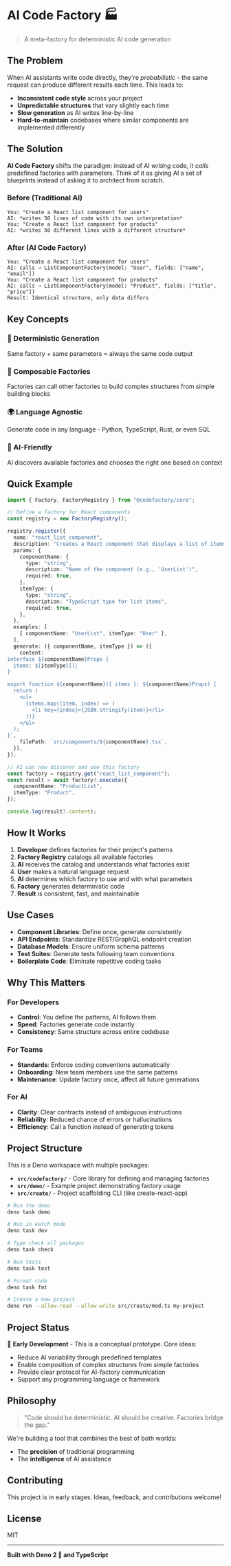 # AI Code Factory 🏭

> A meta-factory for deterministic AI code generation

## The Problem

When AI assistants write code directly, they're *probabilistic* - the same request can produce different results each time. This leads to:

- **Inconsistent code style** across your project
- **Unpredictable structures** that vary slightly each time
- **Slow generation** as AI writes line-by-line
- **Hard-to-maintain** codebases where similar components are implemented differently

## The Solution

**AI Code Factory** shifts the paradigm: instead of AI *writing* code, it *calls* predefined factories with parameters. Think of it as giving AI a set of blueprints instead of asking it to architect from scratch.

### Before (Traditional AI)
```
You: "Create a React list component for users"
AI: *writes 50 lines of code with its own interpretation*
You: "Create a React list component for products"
AI: *writes 50 different lines with a different structure*
```

### After (AI Code Factory)
```
You: "Create a React list component for users"
AI: calls → ListComponentFactory(model: "User", fields: ["name", "email"])
You: "Create a React list component for products"
AI: calls → ListComponentFactory(model: "Product", fields: ["title", "price"])
Result: Identical structure, only data differs
```

## Key Concepts

### 🎯 Deterministic Generation
Same factory + same parameters = always the same code output

### 🧩 Composable Factories
Factories can call other factories to build complex structures from simple building blocks

### 🌍 Language Agnostic
Generate code in any language - Python, TypeScript, Rust, or even SQL

### 🤖 AI-Friendly
AI discovers available factories and chooses the right one based on context

## Quick Example

```typescript
import { Factory, FactoryRegistry } from "@codefactory/core";

// Define a factory for React components
const registry = new FactoryRegistry();

registry.register({
  name: "react_list_component",
  description: "Creates a React component that displays a list of items",
  params: {
    componentName: {
      type: "string",
      description: "Name of the component (e.g., 'UserList')",
      required: true,
    },
    itemType: {
      type: "string",
      description: "TypeScript type for list items",
      required: true,
    },
  },
  examples: [
    { componentName: "UserList", itemType: "User" },
  ],
  generate: ({ componentName, itemType }) => ({
    content: `
interface ${componentName}Props {
  items: ${itemType}[];
}

export function ${componentName}({ items }: ${componentName}Props) {
  return (
    <ul>
      {items.map((item, index) => (
        <li key={index}>{JSON.stringify(item)}</li>
      ))}
    </ul>
  );
}`,
    filePath: `src/components/${componentName}.tsx`,
  }),
});

// AI can now discover and use this factory
const factory = registry.get("react_list_component");
const result = await factory?.execute({
  componentName: "ProductList",
  itemType: "Product",
});

console.log(result?.content);
```

## How It Works

1. **Developer** defines factories for their project's patterns
2. **Factory Registry** catalogs all available factories
3. **AI** receives the catalog and understands what factories exist
4. **User** makes a natural language request
5. **AI** determines which factory to use and with what parameters
6. **Factory** generates deterministic code
7. **Result** is consistent, fast, and maintainable

## Use Cases

- **Component Libraries**: Define once, generate consistently
- **API Endpoints**: Standardize REST/GraphQL endpoint creation
- **Database Models**: Ensure uniform schema patterns
- **Test Suites**: Generate tests following team conventions
- **Boilerplate Code**: Eliminate repetitive coding tasks

## Why This Matters

### For Developers
- **Control**: You define the patterns, AI follows them
- **Speed**: Factories generate code instantly
- **Consistency**: Same structure across entire codebase

### For Teams
- **Standards**: Enforce coding conventions automatically
- **Onboarding**: New team members use the same patterns
- **Maintenance**: Update factory once, affect all future generations

### For AI
- **Clarity**: Clear contracts instead of ambiguous instructions
- **Reliability**: Reduced chance of errors or hallucinations
- **Efficiency**: Call a function instead of generating tokens

## Project Structure

This is a Deno workspace with multiple packages:

- **`src/codefactory/`** - Core library for defining and managing factories
- **`src/demo/`** - Example project demonstrating factory usage  
- **`src/create/`** - Project scaffolding CLI (like create-react-app)

```bash
# Run the demo
deno task demo

# Run in watch mode
deno task dev

# Type check all packages
deno task check

# Run tests
deno task test

# Format code
deno task fmt

# Create a new project
deno run --allow-read --allow-write src/create/mod.ts my-project
```

## Project Status

🚧 **Early Development** - This is a conceptual prototype. Core ideas:

- Reduce AI variability through predefined templates
- Enable composition of complex structures from simple factories
- Provide clear protocol for AI-factory communication
- Support any programming language or framework

## Philosophy

> "Code should be deterministic. AI should be creative. Factories bridge the gap."

We're building a tool that combines the best of both worlds:
- The **precision** of traditional programming
- The **intelligence** of AI assistance

## Contributing

This project is in early stages. Ideas, feedback, and contributions welcome!

## License

MIT

---

**Built with Deno 2 🦕 and TypeScript**
